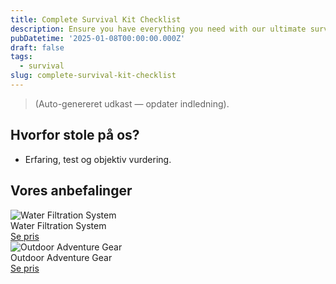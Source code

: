 ```yaml
---
title: Complete Survival Kit Checklist
description: Ensure you have everything you need with our ultimate survival kit checklist.
pubDatetime: '2025-01-08T00:00:00.000Z'
draft: false
tags:
  - survival
slug: complete-survival-kit-checklist
---
```

> (Auto-genereret udkast — opdater indledning).

## Hvorfor stole på os?
- Erfaring, test og objektiv vurdering.

## Vores anbefalinger


<!-- Auto: Affiliate-kort fra Products/SKUs -->

<div class="aff-card"><img src="abstract_36.png (https://v5.airtableusercontent.com/v3/u/44/44/1755252000000/eCVLPPfMGVaSuHqu-vbNYA/_ErIl1uasYi0VwY2ibgcBfLHMl1RZSwjbpaCbiuK8yNjnx1PUG7aL43sbovislQKY9CGn7wwxrTZIodJ2TjKHSiZMOA5t-nxgiY-969HEDplOyPvZFGHqXoCLg9N4b5XoCMTQSlPFAhpj6Rbob_4vF4LadCCfyHVK8daen5gJqk/n_0O49ttq-ziBhcdCblSU70TMub_jmqE9Oq_rYOt9Rg)" alt="Water Filtration System" class="aff-card__img" /><div class="aff-card__meta"><div class="aff-card__title">Water Filtration System</div><a class="aff-btn" href="https://affiliate.adventureshop68b9.com/gear101?utm_source=klartilalt&utm_medium=affiliate&subid=complete-survival-kit-checklist-2025-01-08" rel="sponsored nofollow noopener" target="_blank">Se pris</a></div></div>

<div class="aff-card"><img src="abstract_40.png (https://v5.airtableusercontent.com/v3/u/44/44/1755252000000/GYhJzNNpFBVSU1-oMQtnig/YfBPT1s950E6tHMrMsKSQf7WsDwTqD4LSI709OrV6pqCn1-x9riPlrOjZuF1_srE3q3KU61dbhaiBoJ4C0gJFC9eEsRsw4joXEub_g5ZVtb-2Qsvjwx0J06AnGrdChbYOgf7nMm00kMVcZRl3FY59LPy7p_4CUc7zSVJz9Z1RzM/xiRw6x4DWJEBxAk5Ds8ZKUs3X5M3kjQedVv0zkRCtSk)" alt="Outdoor Adventure Gear" class="aff-card__img" /><div class="aff-card__meta"><div class="aff-card__title">Outdoor Adventure Gear</div><a class="aff-btn" href="https://affiliate.fitnesspro73c4.com/equipment202?utm_source=klartilalt&utm_medium=affiliate&subid=complete-survival-kit-checklist-2025-01-08" rel="sponsored nofollow noopener" target="_blank">Se pris</a></div></div>


